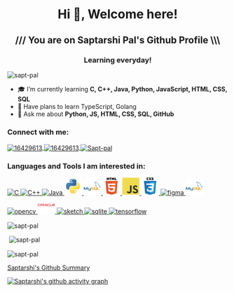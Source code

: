 <h1 align="center">Hi 🤘, Welcome here!</h1>
<h2 align="center">/// You are on Saptarshi Pal's Github Profile \\\</h2>
<h3 align="center">Learning everyday!</h3>

<p align="left"><img src="https://komarev.com/ghpvc/?username=sapt-pal&label=Profile%20views&color=10b49f&style=flat-square" alt="sapt-pal" /></p>

- 🎓 I’m currently learning **C, C++, Java, Python, JavaScript, HTML, CSS, SQL** 
- 📝 Have plans to learn TypeScript, Golang 
- 💬 Ask me about **Python, JS, HTML, CSS, SQL, GitHub**

<h3 align="left">Connect with me:</h3>
<p align="left">
    <a href="https://stackoverflow.com/users/16429613" target="blank">
        <img align="center" src="https://upload.wikimedia.org/wikipedia/commons/e/ef/Stack_Overflow_icon.svg" alt="16429613" height="60" width="80" />
    </a>
    <a href="https://stackoverflow.com/users/16429613" target="blank">
        <img align="center" src="https://stackoverflow.com/users/flair/16429613.png" alt="16429613" width="208" height="58" />
    </a>
    <a href="https://linkedin.com/in/Sapt-pal" target="blank">
        <img align="center" src = "https://upload.wikimedia.org/wikipedia/commons/8/81/LinkedIn_icon.svg" alt="Sapt-pal" height="60" width="80" />
    </a>
</p>

<h3 align="left">Languages and Tools I am interested in:</h3>
<p align="left">
    <!-- <a href = "" target = "_blank" rel = "noreferrer">
<img src = "" alt = "" title = "" width = "40" height = "40"/>
</a> -->
    <a href="https://www.iso.org/standard/74528.html" target="_blank" rel="noreferrer">
        <img src="https://upload.wikimedia.org/wikipedia/commons/archive/3/35/20220802133510%21The_C_Programming_Language_logo.svg" alt="C" title="C language" width="40" height="40" />
    </a>
    <a href="" target="_blank" rel="noreferrer">
        <img src="https://upload.wikimedia.org/wikipedia/commons/1/18/ISO_C%2B%2B_Logo.svg" alt="C++" width="40" height="40" />
    </a>
    <a href="https://dev.java/" target="_blank" rel="noreferrer">
        <img src="https://upload.wikimedia.org/wikipedia/en/3/30/Java_programming_language_logo.svg" alt="Java" title="Java language" style = "background-color: white !important;" width="40" height="40" />
    </a>
    <a href="https://www.python.org" target="_blank" rel="noreferrer">
        <img src="https://raw.githubusercontent.com/devicons/devicon/master/icons/python/python-original.svg" alt="python" width="40" height="40" />
    </a>
    <a href="https://www.mysql.com/" target="_blank" rel="noreferrer">
        <img src="https://raw.githubusercontent.com/devicons/devicon/master/icons/mysql/mysql-original-wordmark.svg" alt="mysql" width="40" height="40" />
    </a>
    <a href="https://www.w3.org/html/" target="_blank" rel="noreferrer">
        <img src="https://raw.githubusercontent.com/devicons/devicon/master/icons/html5/html5-original-wordmark.svg" alt="html5" width="40" height="40" />
    </a>
    <a href="https://developer.mozilla.org/en-US/docs/Web/JavaScript" target="_blank" rel="noreferrer">
        <img src="https://raw.githubusercontent.com/devicons/devicon/master/icons/javascript/javascript-original.svg" alt="javascript" width="40" height="40" />
    </a>
    <a href="https://www.w3schools.com/css/" target="_blank" rel="noreferrer">
        <img src="https://raw.githubusercontent.com/devicons/devicon/master/icons/css3/css3-original-wordmark.svg" alt="css3" width="40" height="40" />
    </a>
    <a href="https://www.figma.com/" target="_blank" rel="noreferrer">
        <img src="https://www.vectorlogo.zone/logos/figma/figma-icon.svg" alt="figma" width="40" height="40" />
    </a>
    <a href="https://www.mysql.com/" target="_blank" rel="noreferrer">
        <img src="https://raw.githubusercontent.com/devicons/devicon/master/icons/mysql/mysql-original-wordmark.svg" alt="mysql" width="40" height="40" />
    </a>
    <a href="https://opencv.org/" target="_blank" rel="noreferrer"> <img src="https://www.vectorlogo.zone/logos/opencv/opencv-icon.svg" alt="opencv" width="40" height="40" /> </a>
    <a href="https://www.oracle.com/" target="_blank" rel="noreferrer">
        <img src="https://raw.githubusercontent.com/devicons/devicon/master/icons/oracle/oracle-original.svg" alt="oracle" width="40" height="40" />
    </a>
    <a href="https://www.sketch.com/" target="_blank" rel="noreferrer">
        <img src="https://www.vectorlogo.zone/logos/sketchapp/sketchapp-icon.svg" alt="sketch" width="40" height="40" />
    </a>
    <a href="https://www.sqlite.org/" target="_blank" rel="noreferrer">
        <img src="https://www.vectorlogo.zone/logos/sqlite/sqlite-icon.svg" alt="sqlite" width="40" height="40" />
    </a>
    <a href="https://www.tensorflow.org" target="_blank" rel="noreferrer">
        <img src="https://www.vectorlogo.zone/logos/tensorflow/tensorflow-icon.svg" alt="tensorflow" width="40" height="40" />
    </a>
</p>

<p>
    <img
        align="center"
        src="https://github-readme-stats.vercel.app/api/top-langs?username=sapt-pal&langs_count=10&show_icons=true&theme=tokyonight&title_color=b7f4ff&text_color=faffd2&bg_color=070d81&hide_border=true&cache_seconds=1800&locale=en&layout=compact"
        alt="sapt-pal"
    />
</p>

<p>&nbsp;<img align="center" src="https://github-readme-stats.vercel.app/api?username=sapt-pal&show_icons=true&theme=tokyonight&title_color=b7f4ff&text_color=faffd2&bg_color=070d81&hide_border=true&locale=en" alt="sapt-pal" /></p>

<p><img align="center" src="https://github-readme-streak-stats.herokuapp.com/?user=sapt-pal&theme=dark" alt="sapt-pal" /></p>


<a href = "https://profile-summary-for-github.com/user/Sapt-pal"> Saptarshi's Github Summary </a>


[![Saptarshi's github activity graph](https://github-readme-activity-graph.cyclic.app/graph?username=Sapt-pal&theme=github-dark&hide_border=true)](Forkedfromhttps://github.com/ashutosh00710/github-readme-activity-graph)
